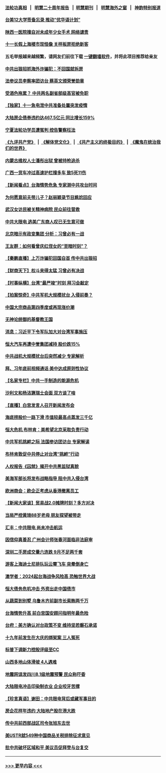 #### [法轮功真相](https://github.com/gfw-breaker/truth/blob/master/README.md?t=0) &nbsp;&nbsp;|&nbsp;&nbsp; [明慧二十周年报告](https://github.com/gfw-breaker/mh-reports/blob/master/README.md?t=0) &nbsp;&nbsp;|&nbsp;&nbsp;[明慧期刊](https://github.com/gfw-breaker/mh-qikan) &nbsp;&nbsp;|&nbsp;&nbsp; [明慧海外之窗](https://github.com/gfw-breaker/mh-news/blob/master/README.md?t=0) &nbsp;&nbsp;|&nbsp;&nbsp; [神韵特别报道](https://github.com/gfw-breaker/mh-news/blob/master/shenyun.md?t=0)
#### [台美12大学签备忘录 推动“优华语计划”](../pages/nsc413/n13287127.md?t=10071651) 
#### [陕西一医院擅自对未成年少女手术 网络谴责](../pages/nsc413/n13287608.md?t=10071651) 
#### [十一长假上海楼市现怪像 关样板房拒绝新客](../pages/nsc413/n13287323.md?t=10071651) 
#### 五毛举报越来越频繁，请网友们前往下载 [一键翻墙软件](https://github.com/gfw-breaker/ssr-accounts)，并将此项目推荐给亲友
#### [中共出狠招抓海外诈骗犯：不回国就拆房](../pages/nsc413/n13287506.md?t=10071651) 
#### [法参议员李察率团访台 蔡英文颁荣誉勋章](../pages/nsc413/n13287087.md?t=10071651) 
#### [受酒色拖累？ 中共两名副省部级高官被免职](../pages/nsc413/n13287429.md?t=10071651) 
#### [【独家】十一急电泄中共准备处置突发疫情](../pages/nsc413/n13286747.md?t=10071651) 
#### [大陆房企债券违约达467.5亿元 同比增长159%](../pages/nsc413/n13286731.md?t=10071651) 
#### [宁夏法轮功学员遭冤判 控告警察枉法](../pages/nsc413/n13286925.md?t=10071651) 
#### [《九评共产党》](https://github.com/begood0513/9ping.md/blob/master/README.md) &nbsp;|&nbsp; [《解体党文化》](../../../../jtdwh.md/blob/master/README.md)  &nbsp;|&nbsp; [《共产主义的终极目的》](../../../../gczydzjmd.md/blob/master/README.md) &nbsp;|&nbsp; [《魔鬼在统治我们的世界》](../../../../mgztzwmdsj.md/blob/master/README.md) 
#### [内蒙古维权人士潘彤出狱 曾被持枪追杀](../pages/nsc413/n13286594.md?t=10071651) 
#### [广西一货车冲过高速护栏撞多车 致5死11伤](../pages/nsc413/n13286966.md?t=10071651) 
#### [【新闻看点】台海情势危急 专家测中共攻台时间](../pages/nsc413/n13286544.md?t=10071651) 
#### [为何愿意前夫带儿子？赵丽颖录节目尴尬回应](../pages/nsc413/n13286296.md?t=10071651) 
#### [武汉女访民被关精神病院 民众前往营救](../pages/nsc413/n13286678.md?t=10071651) 
#### [中共大限电 逃美广东商人叹已无生意可做](../pages/nsc413/n13286755.md?t=10071651) 
#### [北京暗示有政变集团 分析：习曾必有一战](../pages/nsc413/n13286518.md?t=10071651) 
#### [王友群：如何看曾庆红侄女的“至暗时刻”？](../pages/nsc413/n13286488.md?t=10071651) 
#### [【秦鹏直播】上万诈骗犯回国自首 传中共出狠招](../pages/nsc413/n13286596.md?t=10071651) 
#### [【财商天下】权斗来得太猛 习曾必有决战](../pages/nsc413/n13286190.md?t=10071651) 
#### [【时事纵横】台湾“最严竣”时刻 拜习会敲定](../pages/nsc413/n13286570.md?t=10071651) 
#### [【拍案惊奇】中共军机大规模扰台 入侵前奏？](../pages/nsc413/n13284472.md?t=10071651) 
#### [中国大宗商品第四季度或再现涨价潮](../pages/nsc413/n13286497.md?t=10071651) 
#### [无神论统御的基督教王国](../pages/nsc413/n13281280.md?t=10071651) 
#### [消息：习近平下令军队加大对台湾军事施压](../pages/nsc413/n13286440.md?t=10071651) 
#### [恒大汽车再遭中誉集团减持 股价跌15%](../pages/nsc413/n13286417.md?t=10071651) 
#### [中共战机大规模扰台后突然减少 专家解析](../pages/nsc413/n13285840.md?t=10071651) 
#### [拜、习年底前视频通话 美中达成原则性协议](../pages/nsc413/n13286343.md?t=10071651) 
#### [【名家专栏】中共一手制造的能源危机](../pages/nsc413/n13285688.md?t=10071651) 
#### [沙利文和杨洁篪瑞士会面 双方谈了啥](../pages/nsc413/n13285625.md?t=10071651) 
#### [【直播】白宫发言人召开新闻发布会](../pages/nsc413/n13286384.md?t=10071651) 
#### [海底捞股价一路下滑 市值较最高点蒸发三千亿](../pages/nsc413/n13286333.md?t=10071651) 
#### [恒大危机 布林肯：美希望北京采取负责行动](../pages/nsc413/n13286248.md?t=10071651) 
#### [中共军机挑衅之际 法国参访团访台 专家解读](../pages/nsc413/n13284935.md?t=10071651) 
#### [布林肯敦促中共停止对台湾“挑衅”行动](../pages/nsc413/n13286189.md?t=10071651) 
#### [人权报告《囚禁》揭开中共黑监狱真貌](../pages/nsc413/n13285370.md?t=10071651) 
#### [美海军部长将发布战略指导 阻中共入侵台湾](../pages/nsc413/n13285932.md?t=10071651) 
#### [欧洲商会：欧企正考虑从香港撤离员工](../pages/nsc413/n13286003.md?t=10071651) 
#### [【新闻大家谈】贸易战2.0摊牌时刻？多方对决](../pages/nsc413/n13285443.md?t=10071651) 
#### [当局严控黄琦88岁老母 朋友探望被带走](../pages/nsc413/n13285309.md?t=10071651) 
#### [汇丰：中共限电 尚未冲击航运](../pages/nsc413/n13285560.md?t=10071651) 
#### [因信仰真善忍 广州会计师张春河面临非法庭审](../pages/nsc413/n13283860.md?t=10071651) 
#### [深圳二手房成交量六连跌 9月不足两千套](../pages/nsc413/n13285000.md?t=10071651) 
#### [游客上海迪士尼排队玩云霄飞车 突晕倒身亡](../pages/nsc413/n13285218.md?t=10071651) 
#### [澳学者：2024起台海战争风险高 恐触世界大战](../pages/nsc413/n13285208.md?t=10071651) 
#### [恒大债务危机冲击 外资出走中国债市](../pages/nsc413/n13285152.md?t=10071651) 
#### [从蔬菜到别墅 乌鲁木齐前副市长索贿两千万](../pages/nsc413/n13285074.md?t=10071651) 
#### [台海情势升高 前白宫国安顾问指明年最危险](../pages/nsc413/n13285093.md?t=10071651) 
#### [台府：美方确认对台政策不变 维持坚若磐石承诺](../pages/nsc413/n13284524.md?t=10071651) 
#### [十九年前发生在大庆的绑架案 三人冤死](../pages/nsc413/n13284148.md?t=10071651) 
#### [标普下调新力控股评级至CC](../pages/nsc413/n13284487.md?t=10071651) 
#### [山西多地山体滑坡 4人遇难](../pages/nsc413/n13284764.md?t=10071651) 
#### [地震网误发四川8.1级地震预警 民众称吓昏](../pages/nsc413/n13284549.md?t=10071651) 
#### [大陆限电冲击印染制衣业 企业咬牙苦撑](../pages/nsc413/n13284705.md?t=10071651) 
#### [【珍言真语】谢田：中共限电背后或藏军事目的](../pages/nsc413/n13279137.md?t=10071651) 
#### [房企花样年违约 大陆地产股在港大跌](../pages/nsc413/n13284178.md?t=10071651) 
#### [传中共前西部战区司令张旭东去世](../pages/nsc413/n13284393.md?t=10071651) 
#### [美USTR就549种中国商品关税排除征求意见](../pages/nsc413/n13284311.md?t=10071651) 
#### [批中共破坏区域和平 美议员促拜登与台复交](../pages/nsc413/n13284251.md?t=10071651) 

----
#### [ >>> 更早内容 <<< ](../indexes/nsc413-earlier.md)
